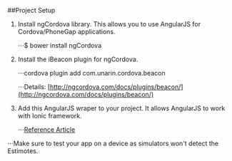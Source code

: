 ##Project Setup

1. Install ngCordova library. This allows you to use AngularJS for Cordova/PhoneGap applications.

    ⋅⋅⋅$ bower install ngCordova
 
2. Install the iBeacon plugin for ngCordova.

    ⋅⋅⋅cordova plugin add com.unarin.cordova.beacon
    
    ⋅⋅⋅Details: [http://ngcordova.com/docs/plugins/beacon/](http://ngcordova.com/docs/plugins/beacon/)
    
3. Add this AngularJS wraper to your project. It allows AngularJS to work with Ionic framework.
    
    ⋅⋅⋅[Reference Article](https://raw.githubusercontent.com/nraboy/ng-cordova-beacon/master/dist/ng-cordova-beacon.min.js)
    
⋅⋅⋅Make sure to test your app on a device as simulators won't detect the Estimotes.
